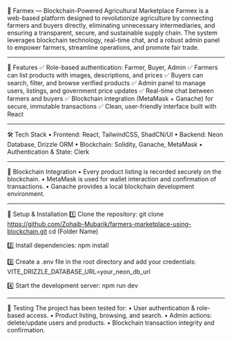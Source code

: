 🌾 Farmex — Blockchain-Powered Agricultural Marketplace
Farmex is a web-based platform designed to revolutionize agriculture by connecting farmers and buyers directly, eliminating unnecessary intermediaries, and ensuring a transparent, secure, and sustainable supply chain.
The system leverages blockchain technology, real-time chat, and a robust admin panel to empower farmers, streamline operations, and promote fair trade.
________________________________________
🚀 Features
✅ Role-based authentication: Farmer, Buyer, Admin
✅ Farmers can list products with images, descriptions, and prices
✅ Buyers can search, filter, and browse verified products
✅ Admin panel to manage users, listings, and government price updates
✅ Real-time chat between farmers and buyers
✅ Blockchain integration (MetaMask + Ganache) for secure, immutable transactions
✅ Clean, user-friendly interface built with React
________________________________________
🛠️ Tech Stack
•	Frontend: React, TailwindCSS, ShadCN/UI
•	Backend: Neon Database, Drizzle ORM
•	Blockchain: Solidity, Ganache, MetaMask
•	Authentication & State: Clerk
________________________________________
🔗 Blockchain Integration
•	Every product listing is recorded securely on the blockchain.
•	MetaMask is used for wallet interaction and confirmation of transactions.
•	Ganache provides a local blockchain development environment.
________________________________________
🚧 Setup & Installation
1️⃣ Clone the repository:
git clone https://github.com/Zohaib-Mubarik/farmers-marketplace-using-blockchain.git
cd (Folder Name)

2️⃣ Install dependencies:
npm install

3️⃣ Create a .env file in the root directory and add your credentials:
VITE_DRIZZLE_DATABASE_URL=your_neon_db_url

4️⃣ Start the development server:
npm run dev
________________________________________
🧪 Testing
The project has been tested for:
•	User authentication & role-based access.
•	Product listing, browsing, and search.
•	Admin actions: delete/update users and products.
•	Blockchain transaction integrity and confirmation.



